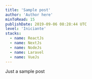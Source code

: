 ```yaml
---
title: 'Sample post'
author: 'Author here'
minToRead: 15
publishDate: 2019-09-06 08:28:44 UTC
level: 'Iniciante'
stacks:
  - name: ReactJs
  - name: NextJs
  - name: NodeJs
  - name: Laravel
  - name: VueJs
---
```


Just a sample post
